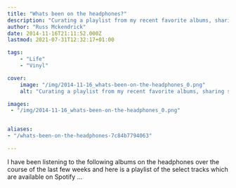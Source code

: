 ```yaml
---
title: "Whats been on the headphones?"
description: "Curating a playlist from my recent favorite albums, sharing select tracks now available for streaming on Spotify."
author: "Russ Mckendrick"
date: 2014-11-16T21:11:52.000Z
lastmod: 2021-07-31T12:32:17+01:00

tags:
    - "Life"
    - "Vinyl"

cover:
    image: "/img/2014-11-16_whats-been-on-the-headphones_0.png" 
    alt: "Curating a playlist from my recent favorite albums, sharing select tracks now available for streaming on Spotify."

images:
 - "/img/2014-11-16_whats-been-on-the-headphones_0.png"


aliases:
- "/whats-been-on-the-headphones-7c84b7794063"

---
```


I have been listening to the following albums on the headphones over the course of the last few weeks and here is a playlist of the select tracks which are available on Spotify …
